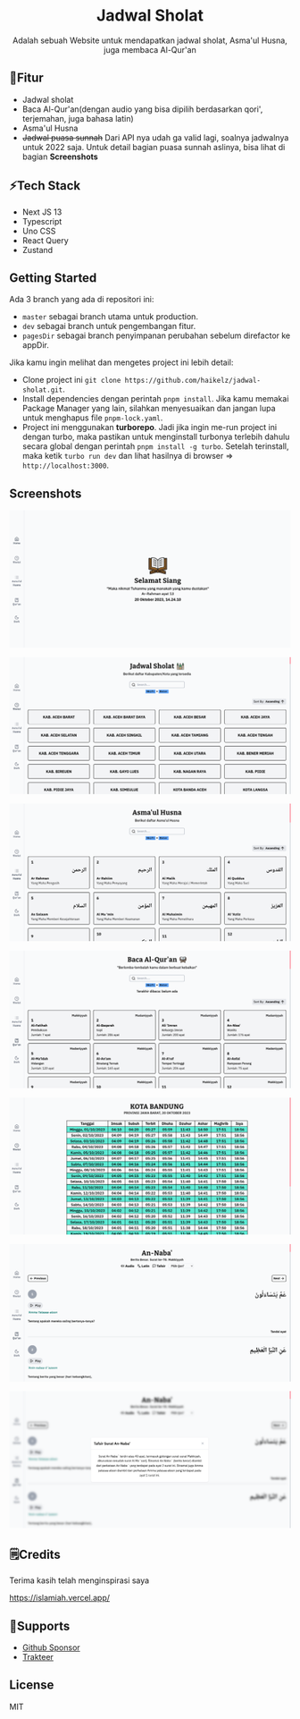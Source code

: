 <div align="center">
  <h1>Jadwal Sholat</h1> 
  <p>Adalah sebuah Website untuk mendapatkan jadwal sholat, Asma'ul Husna, juga membaca Al-Qur'an</p>
</div>

## 📝Fitur

- Jadwal sholat
- Baca Al-Qur'an(dengan audio yang bisa dipilih berdasarkan qori', terjemahan, juga bahasa latin)
- Asma'ul Husna
- ~~Jadwal puasa sunnah~~ Dari API nya udah ga valid lagi, soalnya jadwalnya untuk 2022 saja. Untuk detail bagian puasa sunnah aslinya, bisa lihat di bagian **Screenshots**

## ⚡Tech Stack

- Next JS 13
- Typescript
- Uno CSS
- React Query
- Zustand

## Getting Started

Ada 3 branch yang ada di repositori ini:

- `master` sebagai branch utama untuk production.
- `dev` sebagai branch untuk pengembangan fitur.
- `pagesDir` sebagai branch penyimpanan perubahan sebelum direfactor ke appDir.

Jika kamu ingin melihat dan mengetes project ini lebih detail:

- Clone project ini `git clone https://github.com/haikelz/jadwal-sholat.git`.
- Install dependencies dengan perintah `pnpm install`. Jika kamu memakai Package Manager yang lain, silahkan menyesuaikan dan jangan lupa untuk menghapus file `pnpm-lock.yaml`.
- Project ini menggunakan **turborepo**. Jadi jika ingin me-run project ini dengan turbo, maka pastikan untuk menginstall turbonya terlebih dahulu secara global dengan perintah `pnpm install -g turbo`. Setelah terinstall, maka ketik `turbo run dev` dan lihat hasilnya di browser => `http://localhost:3000`.

## Screenshots

![ss 1](/apps/jadwal-sholat/public/docs/ss-desktop-1.png)

![ss 2](/apps/jadwal-sholat/public/docs/ss-desktop-2.png)

![ss 3](/apps/jadwal-sholat/public/docs/ss-desktop-3.png)

![ss 4](/apps/jadwal-sholat/public/docs/ss-desktop-4.png)

![ss 5](/apps/jadwal-sholat/public/docs/ss-desktop-5.png)

![ss 8](/apps/jadwal-sholat/public/docs/ss-desktop-8.png)

![ss 9](/apps/jadwal-sholat/public/docs/ss-desktop-9.png)

## 🗒️Credits

Terima kasih telah menginspirasi saya

https://islamiah.vercel.app/

## 🤝Supports

- [Github Sponsor](https://github.com/sponsors/haikelz)
- [Trakteer](https://trakteer.id/haikelz/tip)

## License

MIT
